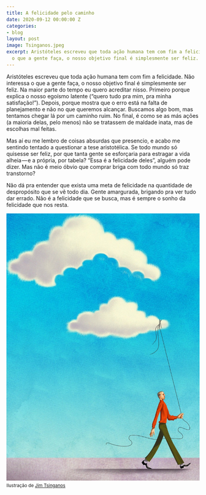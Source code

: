 ```yaml
---
title: A felicidade pelo caminho
date: 2020-09-12 00:00:00 Z
categories:
- blog
layout: post
image: Tsinganos.jpeg
excerpt: Aristóteles escreveu que toda ação humana tem com fim a felicidade. Não interessa
  o que a gente faça, o nosso objetivo final é simplesmente ser feliz.
---
```


Aristóteles escreveu que toda ação humana tem com fim a felicidade. Não interessa o que a gente faça, o nosso objetivo final é simplesmente ser feliz. Na maior parte do tempo eu quero acreditar nisso. Primeiro porque explica o nosso egoísmo latente (“quero tudo pra mim, pra minha satisfação!”). Depois, porque mostra que o erro está na falta de planejamento e não no que queremos alcançar. Buscamos algo bom, mas tentamos chegar lá por um caminho ruim. No final, é como se as más ações (a maioria delas, pelo menos) não se tratassem de maldade inata, mas de escolhas mal feitas.

Mas aí eu me lembro de coisas absurdas que presencio, e acabo me sentindo tentado a questionar a tese aristotélica. Se todo mundo só quisesse ser feliz, por que tanta gente se esforçaria para estragar a vida alheia — e a própria, por tabela? “Essa é a felicidade deles”, alguém pode dizer. Mas não é meio óbvio que comprar briga com todo mundo só traz transtorno?

Não dá pra entender que exista uma meta de felicidade na quantidade de despropósito que se vê todo dia. Gente amargurada, brigando pra ver tudo dar errado. Não é a felicidade que se busca, mas é sempre o sonho da felicidade que nos resta.

<img src="/assets/images/Tsinganos.jpeg">
<small>Ilustração de <a href="http://www.tsinganos.com/">Jim Tsinganos</a></small>

